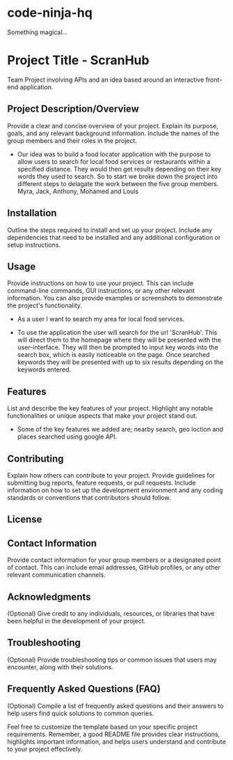 # code-ninja-hq

Something magical...

# Project Title - ScranHub

Team Project involving APIs and an idea based around an interactive front-end application.

## Project Description/Overview

Provide a clear and concise overview of your project. Explain its purpose, goals, and any relevant background information. Include the names of the group members and their roles in the project.

- Our idea was to build a food locator application with the purpose to allow users to search for local food services or restaurants within a specified distance. They would then get results depending on their key words they used to search. 
So to start we broke down the project into different steps to delagate the work between the five group members. Myra, Jack, Anthony, Mohamed and Louis

## Installation

Outline the steps required to install and set up your project. Include any dependencies that need to be installed and any additional configuration or setup instructions.

## Usage

Provide instructions on how to use your project. This can include command-line commands, GUI instructions, or any other relevant information. You can also provide examples or screenshots to demonstrate the project's functionality.

- As a user I want to search my area for local food services.

- To use the application the user will search for the url 'ScranHub'. This will direct them to the homepage where they will be presented with the user-interface. They will then be prompted to input key words into the search box, which is easily noticeable on the page. Once searched keywords they will be presented with up to six results depending on the keywords entered.

## Features

List and describe the key features of your project. Highlight any notable functionalities or unique aspects that make your project stand out.

- Some of the key features we added are; nearby search, geo loction and places searched using google API.

## Contributing

Explain how others can contribute to your project. Provide guidelines for submitting bug reports, feature requests, or pull requests. Include information on how to set up the development environment and any coding standards or conventions that contributors should follow.

## License


## Contact Information

Provide contact information for your group members or a designated point of contact. This can include email addresses, GitHub profiles, or any other relevant communication channels.

## Acknowledgments
(Optional) Give credit to any individuals, resources, or libraries that have been helpful in the development of your project.

## Troubleshooting
(Optional) Provide troubleshooting tips or common issues that users may encounter, along with their solutions.

## Frequently Asked Questions (FAQ)
(Optional) Compile a list of frequently asked questions and their answers to help users find quick solutions to common queries.

Feel free to customize the template based on your specific project requirements. Remember, a good README file provides clear instructions, highlights important information, and helps users understand and contribute to your project effectively.